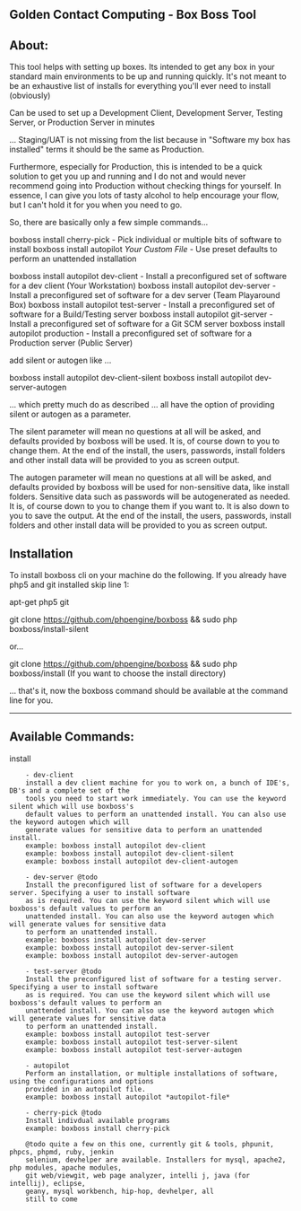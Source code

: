 Golden Contact Computing - Box Boss Tool
-------------------

About:
-----------------
This tool helps with setting up boxes. Its intended to get any box in your standard main environments to be
up and running quickly. It's not meant to be an exhaustive list of installs for everything you'll ever need to
install (obviously)

Can be used to set up a Development Client, Development Server, Testing Server, or Production Server in minutes

... Staging/UAT is not missing from the list because in "Software my box has installed" terms it should be the
same as Production.

Furthermore, especially for Production, this is intended to be a quick solution to get you up and running and I
do not and would never recommend going into Production without checking things for yourself. In essence, I can
give you lots of tasty alcohol to help encourage your flow, but I can't hold it for you when you need to go.

So, there are basically only a few simple commands...

boxboss install cherry-pick - Pick individual or multiple bits of software to install
boxboss install autopilot *Your Custom File* - Use preset defaults to perform an unattended installation

boxboss install autopilot dev-client - Install a preconfigured set of software for a dev client (Your Workstation)
boxboss install autopilot dev-server - Install a preconfigured set of software for a dev server (Team Playaround Box)
boxboss install autopilot test-server - Install a preconfigured set of software for a Build/Testing server
boxboss install autopilot git-server - Install a preconfigured set of software for a Git SCM server
boxboss install autopilot production - Install a preconfigured set of software for a Production server (Public Server)

add silent or autogen like ...

boxboss install autopilot dev-client-silent
boxboss install autopilot dev-server-autogen

... which pretty much do as described ... all have the option of providing silent or autogen as a parameter.

The silent parameter will mean no questions at all will be asked, and defaults provided by boxboss will be
used. It is, of course down to you to change them. At the end of the install, the users, passwords, install
folders and other install data will be provided to you as screen output.

The autogen parameter will mean no questions at all will be asked, and defaults provided by boxboss will be
used for non-sensitive data, like install folders. Sensitive data such as passwords will be autogenerated
as needed. It is, of course down to you to change them if you want to. It is also down to you to save the
output. At the end of the install, the users, passwords, install folders and other install data will be
provided to you as screen output.



Installation
-----------------

To install boxboss cli on your machine do the following. If you already have php5 and git installed skip line 1:

apt-get php5 git

git clone https://github.com/phpengine/boxboss && sudo php boxboss/install-silent

or...

git clone https://github.com/phpengine/boxboss && sudo php boxboss/install
(If you want to choose the install directory)

... that's it, now the boxboss command should be available at the command line for you.

-------------------------------------------------------------

Available Commands:
---------------------------------------

install

        - dev-client
        install a dev client machine for you to work on, a bunch of IDE's, DB's and a complete set of the
        tools you need to start work immediately. You can use the keyword silent which will use boxboss's
        default values to perform an unattended install. You can also use the keyword autogen which will
        generate values for sensitive data to perform an unattended install.
        example: boxboss install autopilot dev-client
        example: boxboss install autopilot dev-client-silent
        example: boxboss install autopilot dev-client-autogen

        - dev-server @todo
        Install the preconfigured list of software for a developers server. Specifying a user to install software
        as is required. You can use the keyword silent which will use boxboss's default values to perform an
        unattended install. You can also use the keyword autogen which will generate values for sensitive data
        to perform an unattended install.
        example: boxboss install autopilot dev-server
        example: boxboss install autopilot dev-server-silent
        example: boxboss install autopilot dev-server-autogen

        - test-server @todo
        Install the preconfigured list of software for a testing server. Specifying a user to install software
        as is required. You can use the keyword silent which will use boxboss's default values to perform an
        unattended install. You can also use the keyword autogen which will generate values for sensitive data
        to perform an unattended install.
        example: boxboss install autopilot test-server
        example: boxboss install autopilot test-server-silent
        example: boxboss install autopilot test-server-autogen

        - autopilot
        Perform an installation, or multiple installations of software, using the configurations and options
        provided in an autopilot file.
        example: boxboss install autopilot *autopilot-file*

        - cherry-pick @todo
        Install indivdual available programs
        example: boxboss install cherry-pick

        @todo quite a few on this one, currently git & tools, phpunit, phpcs, phpmd, ruby, jenkin
        selenium, devhelper are available. Installers for mysql, apache2, php modules, apache modules,
        git web/viewgit, web page analyzer, intelli j, java (for intellij), eclipse,
        geany, mysql workbench, hip-hop, devhelper, all
        still to come
